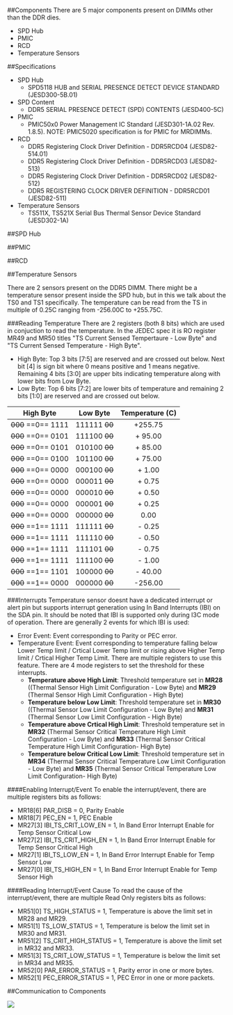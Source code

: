 ##Components
There are 5 major components present on DIMMs other than the DDR dies.

* SPD Hub
* PMIC
* RCD
* Temperature Sensors

##Specifications
* SPD Hub
    * SPD5118 HUB and SERIAL PRESENCE DETECT DEVICE STANDARD (JESD300-5B.01)
* SPD Content
    * DDR5 SERIAL PRESENCE DETECT (SPD) CONTENTS (JESD400-5C)
* PMIC
    * PMIC50x0 Power Management IC Standard (JESD301-1A.02 Rev. 1.8.5). NOTE: PMIC5020 specification is for PMIC for MRDIMMs.
* RCD
    * DDR5 Registering Clock Driver Definition - DDR5RCD04 (JESD82-514.01)
    * DDR5 Registering Clock Driver Definition - DDR5RCD03 (JESD82-513)
    * DDR5 Registering Clock Driver Definition - DDR5RCD02 (JESD82-512)
    * DDR5 REGISTERING CLOCK DRIVER DEFINITION - DDR5RCD01 (JESD82-511)
* Temperature Sensors
    * TS511X, TS521X Serial Bus Thermal Sensor Device Standard (JESD302-1A)


##SPD Hub

##PMIC

##RCD

##Temperature Sensors

There are 2 sensors present on the DDR5 DIMM. There might be a temperature sensor present inside the SPD hub, but in this we talk about the TS0 and TS1 specifically. The temperature can be read from the TS in multiple of 0.25C ranging from -256.00C to +255.75C.  

###Reading Temperature
There are 2 registers (both 8 bits) which are used in conjuction to read the temperature. In the JEDEC spec it is RO register MR49 and MR50 titles "TS Current Sensed Tempertaure - Low Byte" and "TS Current Sensed Temperature - High Byte".

* High Byte: Top 3 bits [7:5] are reserved and are crossed out below. Next bit [4] is sign bit where 0 means positive and 1 means negative. Remaining 4 bits [3:0] are upper bits indicating temperature along with lower bits from Low Byte.
* Low Byte: Top 6 bits [7:2] are lower bits of temperature and remaining 2 bits [1:0] are reserved and are crossed out below.

|High Byte| Low Byte | Temperature (C)|
|:-:|:-:|:-:|
| ~~000~~ ==0== 1111 | 111111 ~~00~~ | +255.75 |
| ~~000~~ ==0== 0101 | 111100 ~~00~~ | + 95.00 |
| ~~000~~ ==0== 0101 | 010100 ~~00~~ | + 85.00 |
| ~~000~~ ==0== 0100 | 101100 ~~00~~ | + 75.00 |
| ~~000~~ ==0== 0000 | 000100 ~~00~~ | +  1.00 |
| ~~000~~ ==0== 0000 | 000011 ~~00~~ | +  0.75 |
| ~~000~~ ==0== 0000 | 000010 ~~00~~ | +  0.50 |
| ~~000~~ ==0== 0000 | 000001 ~~00~~ | +  0.25 |
| ~~000~~ ==0== 0000 | 000000 ~~00~~ |    0.00 |
| ~~000~~ ==1== 1111 | 111111 ~~00~~ | -  0.25 |
| ~~000~~ ==1== 1111 | 111110 ~~00~~ | -  0.50 |
| ~~000~~ ==1== 1111 | 111101 ~~00~~ | -  0.75 |
| ~~000~~ ==1== 1111 | 111100 ~~00~~ | -  1.00 |
| ~~000~~ ==1== 1101 | 100000 ~~00~~ | - 40.00 |
| ~~000~~ ==1== 0000 | 000000 ~~00~~ | -256.00 |

###Interrupts
Temperature sensor doesnt have a dedicated interrupt  or alert pin but supports interrupt generation using In Band Interrupts (IBI) on the SDA pin. It should be noted that IBI is supported only during I3C mode of operation. There are generally 2 events for which IBI is used:

* Error Event: Event corresponding to Parity or PEC error.
* Temperature Event: Event corresponding to temperature falling below Lower Temp limit / Crtical Lower Temp limit or rising above Higher Temp limit / Crtical Higher Temp Limit. There are multiple registers to use this feature. There are 4 mode registers to set the threshold for these interrupts.
    * **Temperature above High Limit**: Threshold temperature set in **MR28** ((Thermal Sensor High Limit Configuration - Low Byte) and **MR29** (Thermal Sensor High Limit Configuration - High Byte)
    * **Temperature below Low Limit**: Threshold temperature set in **MR30** ((Thermal Sensor Low Limit Configuration - Low Byte) and **MR31** (Thermal Sensor Low Limit Configuration - High Byte)
    * **Temperature above Crtical High Limit**: Threshold temperature set in **MR32** (Thermal Sensor Critical Temperature High Limit Configuration - Low Byte) and **MR33** (Thermal Sensor Critical Temperature High Limit Configuration- High Byte)
    * **Temperature below Critical Low Limit**: Threshold temperature set in **MR34** (Thermal Sensor Critical Temperature Low Limit Configuration - Low Byte) and **MR35** (Thermal Sensor Critical Temperature Low Limit Configuration- High Byte)

####Enabling Interrupt/Event
To enable the interrupt/event, there are multiple registers bits as follows:

* MR18[6] PAR_DISB = 0, Parity Enable
* MR18[7] PEC_EN = 1, PEC Enable
* MR27[3] IBI_TS_CRIT_LOW_EN = 1, In Band Error Interrupt Enable for Temp Sensor Critical Low
* MR27[2] IBI_TS_CRIT_HIGH_EN = 1, In Band Error Interrupt Enable for Temp Sensor Critical High
* MR27[1] IBI_TS_LOW_EN = 1, In Band Error Interrupt Enable for Temp Sensor Low
* MR27[0] IBI_TS_HIGH_EN = 1, In Band Error Interrupt Enable for Temp Sensor High

####Reading Interrupt/Event Cause
To read the cause of the interrupt/event, there are multiple Read Only registers bits as follows:

* MR51[0] TS_HIGH_STATUS = 1, Temperature is above the limit set in MR28 and MR29.
* MR51[1] TS_LOW_STATUS = 1, Temperature is below the limit set in MR30 and MR31.
* MR51[2] TS_CRIT_HIGH_STATUS = 1, Temperature is above the limit set in MR32 and MR33.
* MR51[3] TS_CRIT_LOW_STATUS = 1, Temperature is below the limit set in MR34 and MR35.
* MR52[0] PAR_ERROR_STATUS = 1, Parity error in one or more bytes.
* MR52[1] PEC_ERROR_STATUS = 1, PEC Error in one or more packets.


##Communication to Components


![](../images/dimm/ddr5_dimm_spd_connections.drawio)